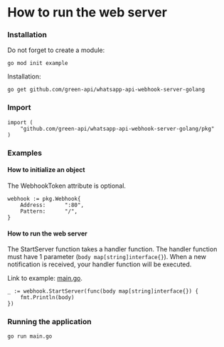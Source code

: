 # How to run the web server

### Installation

Do not forget to create a module:

```shell
go mod init example
```

Installation:

```shell
go get github.com/green-api/whatsapp-api-webhook-server-golang
```

### Import

```
import (
	"github.com/green-api/whatsapp-api-webhook-server-golang/pkg"
)
```

### Examples

#### How to initialize an object

The WebhookToken attribute is optional.

```
webhook := pkg.Webhook{
    Address:      ":80",
    Pattern:      "/",
}
```

#### How to run the web server

The StartServer function takes a handler function. The handler function must have 1
parameter (`body map[string]interface{}`). When a new notification is received, your handler function will be executed.

Link to example: [main.go](
https://github.com/green-api/whatsapp-api-webhook-server-golang/blob/master/examples/main.go
).

```
_ := webhook.StartServer(func(body map[string]interface{}) {
    fmt.Println(body)
})
```

### Running the application

```shell
go run main.go
```

